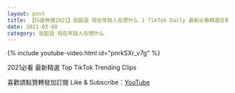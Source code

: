 ```yaml
---
layout: post
title: 【抖音熱搜2021】张韶涵 现在年轻人在想什么 1 TikTok Daily 最新必看精選合集2021 03 08
date: 2021-03-08
category: 张韶涵 现在年轻人在想什么
---
```


{% include youtube-video.html id="pnrkSXr_v7g" %}

2021必看 最新精選 Top TikTok Trending Clips

喜歡請點贊轉發加訂閱 Like & Subscribe：[YouTube](https://www.youtube.com/channel/UCAoR7VcanIPd04uEq_GIylA/videos)

